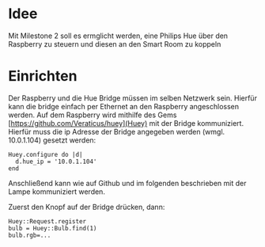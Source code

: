 # Idee

Mit Milestone 2 soll es ermglicht werden, eine Philips Hue über den Raspberry
zu steuern und diesen an den Smart Room zu koppeln

# Einrichten

Der Raspberry und die Hue Bridge müssen im selben Netzwerk sein.
Hierfür kann die bridge einfach per Ethernet an den Raspberry angeschlossen werden.
Auf dem Raspberry wird mithilfe des Gems [https://github.com/Veraticus/huey](Huey)
mit der Bridge kommuniziert.
Hierfür muss die ip Adresse der Bridge angegeben werden (wmgl. 10.0.1.104) gesetzt werden:

    Huey.configure do |d|
      d.hue_ip = '10.0.1.104'
    end

Anschließend kann wie auf Github und im folgenden beschrieben mit der Lampe kommuniziert werden.

Zuerst den Knopf auf der Bridge drücken, dann:

    Huey::Request.register
    bulb = Huey::Bulb.find(1)
    bulb.rgb=...
